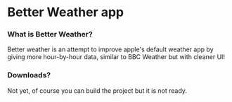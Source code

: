 # Better Weather app

### What is Better Weather?
Better weather is an attempt to improve apple's default weather app by giving more hour-by-hour data, similar to BBC Weather but with cleaner UI!

### Downloads?
Not yet, of course you can build the project but it is not ready.
